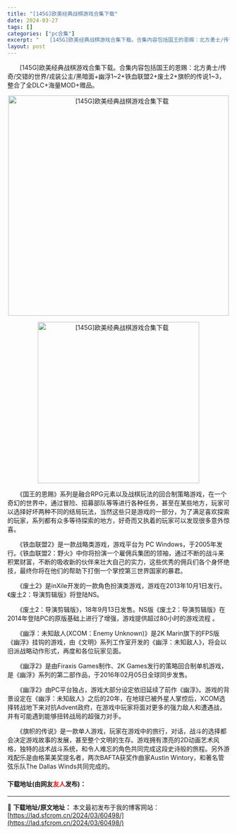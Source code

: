 ```yaml
---
title: "[145G]欧美经典战棋游戏合集下载"
date: 2024-03-27
tags: []
categories: ["pc合集"]
excerpt: "　　[145G]欧美经典战棋游戏合集下载。合集内容包括国王的恩赐：北方勇士/传奇/交错的世界/戎装公主/黑暗面+幽浮1~2+铁血联盟2+废土2+旗帜的传说1~3，整合了全DLC+海量MOD+赠品。 　　《国王的恩赐》系列是融合RPG元素以及战棋玩法的回合制策略游戏，在一个奇幻的世界中，通过冒险、招募&hellip;"
layout: post
---
```


 <p>　　[145G]欧美经典战棋游戏合集下载。合集内容包括国王的恩赐：北方勇士/传奇/交错的世界/戎装公主/黑暗面+幽浮1~2+铁血联盟2+废土2+旗帜的传说1~3，整合了全DLC+海量MOD+赠品。</p> <p align="center"><img align="" border="0" src="https://lad.sfcrom.cn/wp-content/uploads/2024/03/20240327_6603d65a98c54.webp" width="500" alt="[145G]欧美经典战棋游戏合集下载" /></p> <p align="center"><img align="" border="0" src="https://lad.sfcrom.cn/wp-content/uploads/2024/03/20240327_6603d65b38b14.png" width="366" alt="[145G]欧美经典战棋游戏合集下载" /></p> <p>　　《国王的恩赐》系列是融合RPG元素以及战棋玩法的回合制策略游戏，在一个奇幻的世界中，通过冒险、招募部队等等进行各种任务，甚至在某些地方，玩家可以选择好坏两种不同的结局玩法，当然这些只是游戏的一部分，为了满足喜欢探索的玩家，系列都有众多等待探索的地方，好奇而又执着的玩家可以发现很多意外惊喜。</p> <p>　　《铁血联盟2》是一款战略类游戏，游戏平台为 PC Windows，于2005年发行。《铁血联盟2：野火》中你将扮演一个雇佣兵集团的领袖，通过不断的战斗来积累财富，不断的吸收新的伙伴来壮大自己的实力，这些优秀的佣兵们各个身怀绝技，最终你将在他们的帮助下打倒一个掌控第三世界国家的暴君。</p> <p>　　《废土2》是inXile开发的一款角色扮演类游戏，游戏在2013年10月1日发行。《废土2：导演剪辑版》将登陆NS。</p> <p>　　《废土2：导演剪辑版》，18年9月13日发售。NS版《废土2：导演剪辑版》在2014年登陆PC的原版基础上进行了增强，游戏提供超过80小时的游戏流程 。</p> <p>　　《幽浮：未知敌人(XCOM：Enemy Unknown)》是2K Marin旗下的FPS版《幽浮》挂钩的游戏，由《文明》系列工作室开发的《幽浮：未知敌人》，将会以旧派战略动作形式，再度和各位玩家见面。</p> <p>　　《幽浮2》是由Firaxis Games制作、2K Games发行的策略回合制单机游戏，是《幽浮》系列的第二部作品，于2016年02月05日全球同步发售。</p> <p>　　《幽浮2》由PC平台独占，游戏大部分设定依旧延续了前作《幽浮》。游戏的背景设定在《幽浮：未知敌人》之后的20年，在地球已被外星人掌控后，XCOM选择转战地下来对抗Advent政府，在游戏中玩家将面对更多的强力敌人和遭遇战，并有可能遇到能够扭转战局的超强力对手。</p> <p>　　《旗帜的传说》是一款单人游戏，玩家在游戏中的旅行，对话，战斗的选择都会决定游戏故事的发展，甚至整个文明的生存。游戏拥有漂亮的2D动画艺术风格，独特的战术战斗系统，和令人难忘的角色共同完成这段史诗般的旅程。另外游戏配乐是由格莱美奖提名者，两次BAFTA获奖作曲家Austin Wintory，和著名管弦乐队The Dallas Winds共同完成的。</p> <p><h4>下载地址(由网友<font color="red">友人</font>发布)：</h4></p> 

---
📖 **下载地址/原文地址：** 本文最初发布于我的博客网站：[https://lad.sfcrom.cn/2024/03/60498/](https://lad.sfcrom.cn/2024/03/60498/)

